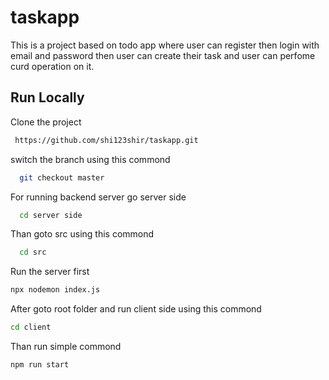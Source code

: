 
# taskapp


This is a project based on todo app where user can register then login with email and password then user can create their task and user can perfome curd operation on it.


## Run Locally

Clone the project

```bash
 https://github.com/shi123shir/taskapp.git
```

switch the branch using this commond

```bash
  git checkout master
```

For running backend server go server side

```bash
  cd server side
```

Than goto src using this commond

```bash
  cd src
```

Run the server first

```bash
npx nodemon index.js
```
After goto root folder and run client side using this commond

```bash
cd client
```
Than run simple commond

```bash
npm run start
```

